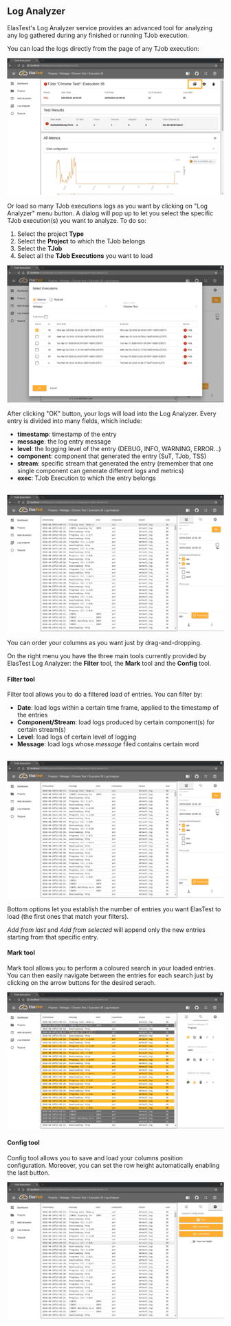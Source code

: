 <div class="range range-xs-left">
<div class="cell-xs-10 cell-lg-6 text-md-left inset-md-right-80 cell-lg-push-1 offset-top-50 offset-lg-top-0">
<h2 id="content" class="h1">Log Analyzer</h2>
<div class="offset-top-30 offset-md-top-50">
</div>
</div>
</div>

ElasTest's Log Analyzer service provides an advanced tool for analyzing any log gathered during any finished or running TJob execution.

You can load the logs directly from the page of any TJob execution:

<div class="docs-gallery inline-block">
    <a data-fancybox="gallery-2" href="/docs/log-analyzer/images/tjob_exec_link.png"><img class="img-responsive img-wellcome" src="/docs/log-analyzer/images/tjob_exec_link.png"/></a>
</div>

Or load so many TJob executions logs as you want by clicking on "Log Analyzer" menu button. A dialog will pop up to let you select the specific TJob execution(s) you want to analyze. To do so:

1. Select the project **Type**
2. Select the **Project** to which the TJob belongs
3. Select the **TJob**
4. Select all the **TJob Executions** you want to load

<div class="docs-gallery inline-block">
    <a data-fancybox="gallery-3" href="/docs/log-analyzer/images/tjob_exec_selection.png"><img class="img-responsive img-wellcome" src="/docs/log-analyzer/images/tjob_exec_selection.png"/></a>
</div>

After clicking "OK" button, your logs will load into the Log Analyzer. Every entry is divided into many fields, which include:

- **timestamp**: timestamp of the entry
- **message**: the log entry message
- **level**: the logging level of the entry (DEBUG, INFO, WARNING, ERROR...)
- **component**: component that generated the entry (SuT, TJob, TSS)
- **stream**: specific stream that generated the entry (remember that one single component can generate different logs and metrics)
- **exec**: TJob Execution to which the entry belongs

<br>
<div class="docs-gallery inline-block">
    <a data-fancybox="gallery-4" href="/docs/log-analyzer/images/logs.png"><img class="img-responsive img-wellcome" src="/docs/log-analyzer/images/logs.png"/></a>
</div>

You can order your columns as you want just by drag-and-dropping.

On the right menu you have the three main tools currently provided by ElasTest Log Analyzer: the **Filter** tool,  the **Mark** tool and the **Config** tool.

<h4 class="holder-subtitle link-top">Filter tool</h4>

Filter tool allows you to do a filtered load of entries. You can filter by:

- **Date**: load logs within a certain time frame, applied to the timestamp of the entries
- **Component/Stream**: load logs produced by certain component(s) for certain stream(s)
- **Level**: load logs of certain level of logging
- **Message**: load logs whose _message_ filed contains certain word

<br>
<div class="docs-gallery inline-block">
    <a data-fancybox="gallery-5" href="/docs/log-analyzer/images/logs.png"><img class="img-responsive img-wellcome" src="/docs/log-analyzer/images/logs.png"/></a>
</div>

Bottom options let you establish the number of entries you want ElasTest to load (the first ones that match your filters).

_Add from last_ and _Add from selected_ will append only the new entries starting from that specific entry.

<h4 class="holder-subtitle link-top">Mark tool</h4>

Mark tool allows you to perform a coloured search in your loaded entries. You can then easily navigate between the entries for each search just by clicking on the arrow buttons for the desired serach.

<div class="docs-gallery inline-block">
    <a data-fancybox="gallery-6" href="/docs/log-analyzer/images/mark.png"><img class="img-responsive img-wellcome" src="/docs/log-analyzer/images/mark.png"/></a>
</div>


<h4 class="holder-subtitle link-top">Config tool</h4>

Config tool allows you to save and load your columns position configuration. Moreover, you can set the row height automatically enabling the last button.

<div class="docs-gallery inline-block">
    <a data-fancybox="gallery-6" href="/docs/log-analyzer/images/mark.png"><img class="img-responsive img-wellcome" src="/docs/log-analyzer/images/config.png"/></a>
</div>

<script src="//code.jquery.com/jquery-3.2.1.min.js"></script>
<link rel="stylesheet" href="https://cdnjs.cloudflare.com/ajax/libs/fancybox/3.2.5/jquery.fancybox.min.css" />
<script src="https://cdnjs.cloudflare.com/ajax/libs/fancybox/3.2.5/jquery.fancybox.min.js"></script>

<script>
var galleries = $('div.docs-gallery');
for (var i = 1; i <= galleries.length; i++) {
    $().fancybox({
    selector : '[data-fancybox="gallery-' + i + '"]',
    infobar : true,
    arrows : false,
    loop: false,
    protect: true,
    transitionEffect: 'slide',
    buttons : [
        'close'
    ],
    clickOutside : 'close',
    clickSlide   : 'close',
  });
}
</script>
